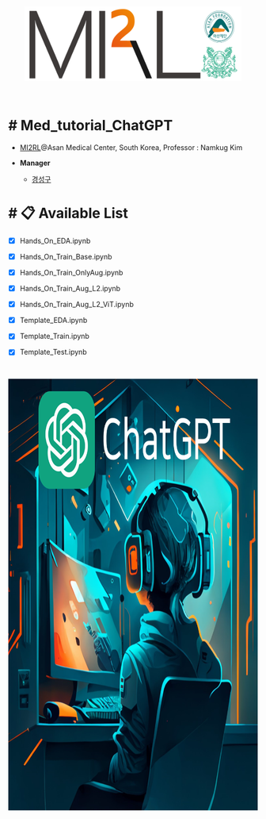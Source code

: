 <p align="center"><img src='./imgs/MI2RL_logo.png' width="440" height="150"></p>

<br>

# # Med_tutorial_ChatGPT
* [MI2RL](https://www.mi2rl.co/)@Asan Medical Center, South Korea, Professor :  Namkug Kim

* **Manager**
  * [경성구](https://github.com/babbu3682)


# # 📋 Available List
- [x] Hands_On_EDA.ipynb
- [x] Hands_On_Train_Base.ipynb
- [x] Hands_On_Train_OnlyAug.ipynb
- [x] Hands_On_Train_Aug_L2.ipynb
- [x] Hands_On_Train_Aug_L2_ViT.ipynb
- [x] Template_EDA.ipynb
- [x] Template_Train.ipynb
- [x] Template_Test.ipynb


<br>

<p align="center"><img src='./imgs/chat_gpt_image.png' width="870" height="870"></p>

<br>